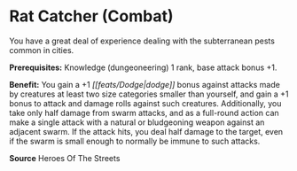 ﻿---
cssclass: [feats]

---
# Rat Catcher (Combat)

You have a great deal of experience dealing with the subterranean pests common in cities.

**Prerequisites:** Knowledge (dungeoneering) 1 rank, base attack bonus +1.

**Benefit:** You gain a +1 _[[feats/Dodge|dodge]]_ bonus against attacks made by creatures at least two size categories smaller than yourself, and gain a +1 bonus to attack and damage rolls against such creatures. Additionally, you take only half damage from swarm attacks, and as a full-round action can make a single attack with a natural or bludgeoning weapon against an adjacent swarm. If the attack hits, you deal half damage to the target, even if the swarm is small enough to normally be immune to such attacks.

**Source** Heroes Of The Streets